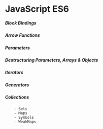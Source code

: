 # JavaScript ES6

##### Block Bindings
##### Arrow Functions
##### Parameters
##### Destructuring Parameters, Arrays & Objects
##### Iterators
##### Generators
##### Collections 
		- Sets
		- Maps
		- Symbols
		- WeakMaps